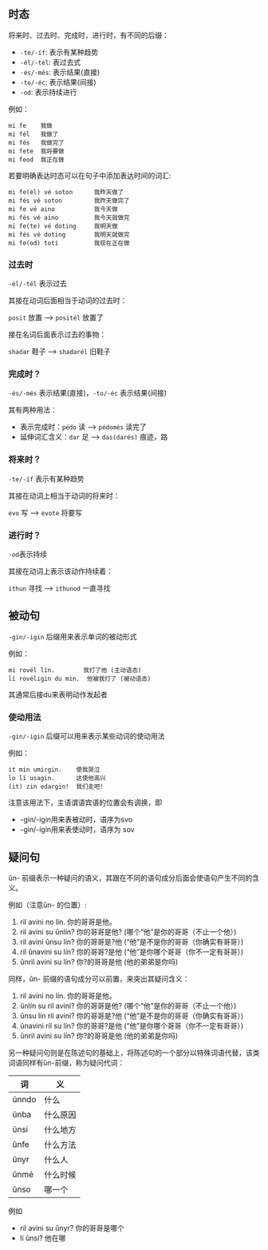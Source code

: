 
## 时态

将来时、过去时、完成时，进行时，有不同的后缀：
- `-te/-íf`: 表示有某种趋势
- `-él/-tél`: 表过去式
- `-és/-més`: 表示结果(直接)
- `-to/-éc`: 表示结果(间接)
- `-od`: 表示持续进行

例如：
```
mi fe    我做
mi fél   我做了 
mi fés   我做完了 
mi fete  我将要做 
mi feod  我正在做
```

若要明确表达时态可以在句子中添加表达时间的词汇:

```
mi fe(él) vé soton      我昨天做了
mi fés vé soton         我昨天做完了
mi fe vé aino           我今天做
mi fés vé aino          我今天就做完
mi fe(te) vé doting     我明天做 
mi fés vé doting        我明天就做完 
mi fe(od) totí          我现在正在做
```

### 过去时

`-él/-tél` 表示过去

其接在动词后面相当于动词的过去时：

`posit` 放置 --> `positél` 放置了

接在名词后面表示过去的事物：

`shadar` 鞋子 --> `shadarél` 旧鞋子

### 完成时？

`-és/-més` 表示结果(直接)，`-to/-éc` 表示结果(间接)

其有两种用法：
- 表示完成时：`pédo` 读 --> `pédomés` 读完了
- 延伸词汇含义：`dar` 足 --> `das(darés)` 痕迹，路

### 将来时？

`-te/-íf` 表示有某种趋势

其接在动词上相当于动词的将来时：

`evo` 写 --> `evote` 将要写

### 进行时？

`-od`表示持续

其接在动词上表示该动作持续着：

`ithun` 寻找 --> `ithunod` 一直寻找

## 被动句

`-gin/-igin` 后缀用来表示单词的被动形式

例如：

```
mi rovél lín.        我打了他 (主动语态)
lí rovéligin du min.  他被我打了 (被动语态)
```

其通常后接du来表明动作发起者

### 使动用法

`-gin/-igin` 后缀可以用来表示某些动词的使动用法

例如：
```
it min umirgin.    使我哭泣
lo lí usagin.      这使他高兴
(it) zin edargin!  我们走吧!
```

注意该用法下，主语谓语宾语的位置会有调换，即 
* -gin/-igin用来表被动时，语序为svo 
* -gin/-igin用来表使动时，语序为 sov

## 疑问句

ûn- 前缀表示一种疑问的语义，其跟在不同的语句成分后面会使语句产生不同的含义。

例如（注意ûn- 的位置）:
1. ril avini no lín.        你的哥哥是他。
2. ril avini su ûnlín?   你的哥哥是他?  (哪个“他”是你的哥哥（不止一个他）)
3. ril avini ûnsu lín?  你的哥哥是?他  (“他”是不是你的哥哥（你确实有哥哥）)
4. ril ûnavini su lín?   你的哥哥?是他  (“他”是你哪个哥哥（你不一定有哥哥）)
5. ûnril avini su lín?   你?的哥哥是他  (他的弟弟是你吗)

同样，ûn- 前缀的语句成分可以前置，来突出其疑问含义：
1. ril avini no lín.        你的哥哥是他。
2. ûnlín su ril avini?   你的哥哥是他?  (哪个“他”是你的哥哥（不止一个他）)
3. ûnsu lín ril avini?  你的哥哥是?他  (“他”是不是你的哥哥（你确实有哥哥）)
4. ûnavini ril su lín?   你的哥哥?是他  (“他”是你哪个哥哥（你不一定有哥哥）)
5. ûnril avini su lín?   你?的哥哥是他  (他的弟弟是你吗)

另一种疑问句则是在陈述句的基础上，将陈述句的一个部分以特殊词语代替，该类词语同样有ûn-前缀，称为疑问代词：

| 词     | 义    |
| ----- | ---- |
| ûnndo | 什么   |
| ûnba  | 什么原因 |
| ûnsi  | 什么地方 |
| ûnfe  | 什么方法 |
| ûnyr  | 什么人  |
| ûnmé  | 什么时候 |
| ûnso  | 哪一个  |

例如
- ril avini su ûnyr?  你的哥哥是哪个
- lí ûnsi?                  他在哪
